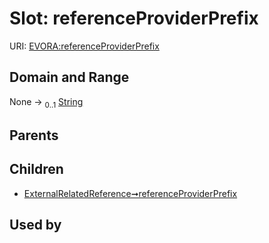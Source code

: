 
# Slot: referenceProviderPrefix



URI: [EVORA:referenceProviderPrefix](https://evora-project.eu/referenceProviderPrefix)


## Domain and Range

None &#8594;  <sub>0..1</sub> [String](types/String.md)

## Parents


## Children

 *  [ExternalRelatedReference➞referenceProviderPrefix](ExternalRelatedReference_referenceProviderPrefix.md)

## Used by

